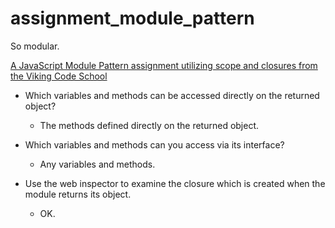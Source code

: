 # assignment_module_pattern
So modular.

[A JavaScript Module Pattern assignment utilizing scope and closures from the Viking Code School](http://www.vikingcodeschool.com)


* Which variables and methods can be accessed directly on the returned object?
  * The methods defined directly on the returned object.


* Which variables and methods can you access via its interface?
  * Any variables and methods.


* Use the web inspector to examine the closure which is created when the module returns its object.
  * OK.

